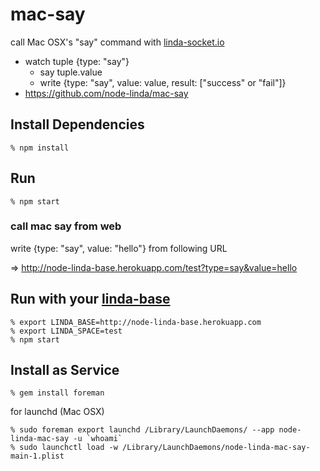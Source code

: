 mac-say
=======
call Mac OSX's "say" command with [linda-socket.io](https://github.com/node-linda/linda-socket.io)

- watch tuple {type: "say"}
  - say tuple.value
  - write {type: "say", value: value, result: ["success" or "fail"]}
- https://github.com/node-linda/mac-say


## Install Dependencies

    % npm install


## Run

    % npm start

### call mac say from web

write {type: "say", value: "hello"} from following URL

=> http://node-linda-base.herokuapp.com/test?type=say&value=hello


## Run with your [linda-base](https://github.com/node-linda/node-linda-base)

    % export LINDA_BASE=http://node-linda-base.herokuapp.com
    % export LINDA_SPACE=test
    % npm start


## Install as Service

    % gem install foreman

for launchd (Mac OSX)

    % sudo foreman export launchd /Library/LaunchDaemons/ --app node-linda-mac-say -u `whoami`
    % sudo launchctl load -w /Library/LaunchDaemons/node-linda-mac-say-main-1.plist
